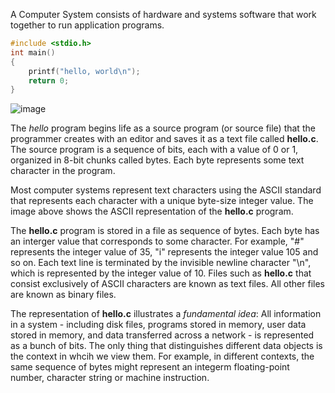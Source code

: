 A Computer System consists of hardware and systems software that work together to run application programs.

``` --hello.c
#include <stdio.h> 
int main()
{
    printf("hello, world\n");
    return 0;
}
```

![image](https://user-images.githubusercontent.com/59940078/192087453-f31a4ece-c3b6-422c-a999-bdf41c962ec6.png)

The _hello_ program begins life as a source program (or source file) that the programmer creates with an editor and saves it as a text file called **hello.c**. The source program is a sequence of bits, each with a value of 0 or 1, organized in 8-bit chunks called bytes. Each byte represents some text character in the program.

Most computer systems represent text characters using the ASCII standard that represents each character with a unique byte-size integer value. The image above shows the ASCII representation of the **hello.c** program.

The **hello.c** program is stored in a file as sequence of bytes. Each byte has an interger value that corresponds to some character. For example, "#" represents the integer value of 35, "i" represents the integer value 105 and so on. Each text line is terminated by the invisible newline character "\n", which is represented by the integer value of 10. Files such as **hello.c** that consist exclusively of ASCII characters are known as text files. All other files are known as binary files.

The representation of **hello.c** illustrates a _fundamental idea_: All information in a system - including disk files, programs stored in memory, user data stored in memory, and data transferred across a network - is represented as a bunch of bits. The only thing that distinguishes different data objects is the context in whcih we view them. For example, in different contexts, the same sequence of bytes might represent an integerm floating-point number, character string or machine instruction.
